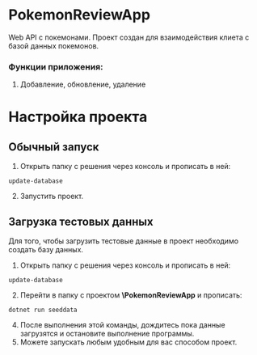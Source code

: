 # PokemonReviewApp
Web API с покемонами.
Проект создан для взаимодействия клиета с базой данных покемонов.
### Функции приложения:
1. Добавление, обновление, удаление 
# Настройка проекта

## Обычный запуск
 1. Открыть папку с решения через консоль и прописать в ней: 
  ```
update-database
```
 2. Запустить проект.

## Загрузка тестовых данных
  Для того, чтобы загрузить тестовые данные в проект необходимо создать базу данных.</br>
 1. Открыть папку с решения через консоль и прописать в ней: 
  ```
update-database
```
 2. Перейти в папку с проектом **\PokemonReviewApp** и прописать: 
 ```
dotnet run seeddata
```

4. После выполнения этой команды, дождитесь пока данные загрузятся и остановите выполнение программы.
3. Можете запускать любым удобным для вас способом проект.



